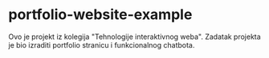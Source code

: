 # portfolio-website-example
Ovo je projekt iz kolegija "Tehnologije interaktivnog weba". Zadatak projekta je bio izraditi portfolio stranicu i funkcionalnog chatbota.
